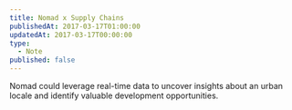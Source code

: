 ```yaml
---
title: Nomad x Supply Chains
publishedAt: 2017-03-17T01:00:00
updatedAt: 2017-03-17T00:00:00
type:
  - Note
published: false
---
```

Nomad could leverage real-time data to uncover insights about an urban locale and identify valuable development opportunities.